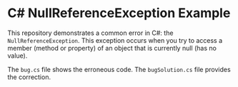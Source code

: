 # C# NullReferenceException Example

This repository demonstrates a common error in C#: the `NullReferenceException`. This exception occurs when you try to access a member (method or property) of an object that is currently null (has no value). 

The `bug.cs` file shows the erroneous code. The `bugSolution.cs` file provides the correction.